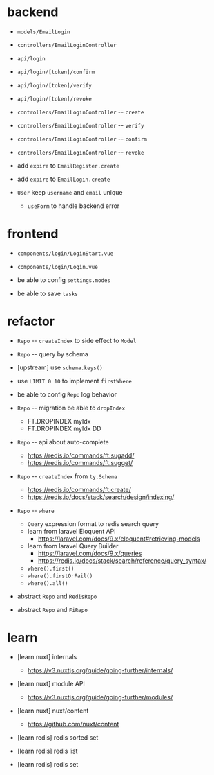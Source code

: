 # backend

- `models/EmailLogin`

- `controllers/EmailLoginController`

- `api/login`
- `api/login/[token]/confirm`
- `api/login/[token]/verify`
- `api/login/[token]/revoke`

- `controllers/EmailLoginController` -- `create`
- `controllers/EmailLoginController` -- `verify`
- `controllers/EmailLoginController` -- `confirm`
- `controllers/EmailLoginController` -- `revoke`

- add `expire` to `EmailRegister.create`
- add `expire` to `EmailLogin.create`

- `User` keep `username` and `email` unique

  - `useForm` to handle backend error

# frontend

- `components/login/LoginStart.vue`
- `components/login/Login.vue`

- be able to config `settings.modes`

- be able to save `tasks`

# refactor

- `Repo` -- `createIndex` to side effect to `Model`
- `Repo` -- query by schema

- [upstream] use `schema.keys()`

- use `LIMIT 0 10` to implement `firstWhere`

- be able to config `Repo` log behavior

- `Repo` -- migration be able to `dropIndex`

  - FT.DROPINDEX myIdx
  - FT.DROPINDEX myIdx DD

- `Repo` -- api about auto-complete

  - https://redis.io/commands/ft.sugadd/
  - https://redis.io/commands/ft.sugget/

- `Repo` -- `createIndex` from `ty.Schema`

  - https://redis.io/commands/ft.create/
  - https://redis.io/docs/stack/search/design/indexing/

- `Repo` -- `where`

  - `Query` expression format to redis search query
  - learn from laravel Eloquent API
    - https://laravel.com/docs/9.x/eloquent#retrieving-models
  - learn from laravel Query Builder
    - https://laravel.com/docs/9.x/queries
    - https://redis.io/docs/stack/search/reference/query_syntax/
  - `where().first()`
  - `where().firstOrFail()`
  - `where().all()`

- abstract `Repo` and `RedisRepo`
- abstract `Repo` and `FiRepo`

# learn

- [learn nuxt] internals

  - https://v3.nuxtjs.org/guide/going-further/internals/

- [learn nuxt] module API

  - https://v3.nuxtjs.org/guide/going-further/modules/

- [learn nuxt] nuxt/content

  - https://github.com/nuxt/content

- [learn redis] redis sorted set
- [learn redis] redis list
- [learn redis] redis set
